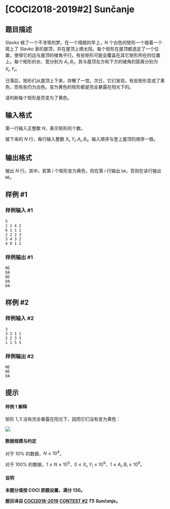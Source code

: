 # [COCI2018-2019#2] Sunčanje

## 题目描述

Slavko 做了一个不寻常的梦。在一个晴朗的早上，$N$ 个白色的矩形一个接着一个爬上了 Slavko 家的屋顶，并在屋顶上晒太阳。每个矩形在屋顶都选定了一个位置，使得它的边与屋顶的棱角平行。有些矩形可能会覆盖在其它矩形所在的位置上。每个矩形的长、宽分别为 $A_i,B_i$，其与屋顶左方和下方的棱角的距离分别为 $X_i,Y_i$。

日落后，矩形们从屋顶上下来，并睡了一觉。次日，它们发现，有些矩形变成了黄色，而有些仍为白色。变为黄色的矩形都是完全暴露在阳光下的。

请判断每个矩形是否变为了黄色。

## 输入格式

第一行输入正整数 $N$，表示矩形的个数。

接下来的 $N$ 行，每行输入整数 $X_i,Y_i,A_i,B_i$。输入顺序与登上屋顶的顺序一致。

## 输出格式

输出 $N$ 行。其中，若第 $i$ 个矩形变为黄色，则在第 $i$ 行输出 `DA`，否则在该行输出 `NE`。

## 样例 #1

### 样例输入 #1
```
5
1 1 4 2
6 1 1 1
2 2 2 3
3 4 3 2
4 0 1 2
```

### 样例输出 #1

```
NE
DA
NE
DA
DA
```

## 样例 #2

### 样例输入 #2
```
3
3 3 1 1
2 2 3 3
1 1 5 5
```

### 样例输出 #2

```
NE
NE
DA
```

## 提示

#### 样例 1 解释

矩形 $1,3$ 没有完全暴露在阳光下，因而它们没有变为黄色：

![](https://cdn.luogu.com.cn/upload/image_hosting/pzfz7o9i.png?x-oss-process=image/resize,m_lfit,h_320,w_362)

#### 数据规模与约定

对于 $10\%$ 的数据，$N \le 10^4$。

对于 $100\%$ 的数据，$1 \le N \le 10^5$，$0 \le X_i,Y_i \le 10^9$，$1 \le A_i,B_i \le 10^9$。

#### 说明

**本题分值按 COCI 原题设置，满分 $130$。**

**题目译自 [COCI2018-2019](https://hsin.hr/coci/archive/2018_2019/) [CONTEST #2](https://hsin.hr/coci/archive/2018_2019/contest2_tasks.pdf)  _T5 Sunčanje_。**
